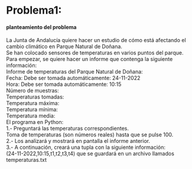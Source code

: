 # Problema1:

#### planteamiento del problema
La Junta de Andalucía quiere hacer un estudio de cómo está afectando el cambio climático en Parque Natural de Doñana.  
Se han colocado sensores de temperaturas en varios puntos del parque.  
Para empezar, se quiere hacer un informe que contenga la siguiente información:  
Informe de temperaturas del Parque Natural de Doñana:  
Fecha: Debe ser tomada automáticamente: 24-11-2022  
Hora: Debe ser tomada automáticamente: 10:15  
Número de muestras:  
Temperaturas tomadas:  
Temperatura máxima:  
Temperatura mínima:  
Temperatura media:  
El programa en Python:  
1.- Preguntará las temperaturas correspondientes.  
Toma de temperaturas (son números reales) hasta que se pulse 100.  
2.- Los analizará y mostrará en pantalla el informe anterior.  
3.- A continuación, creará una tupla con la siguiente información:  
(24-11-2022,10:15,t1,t2,t3,t4) que se guardará en un archivo llamados temperaturas.txt  
